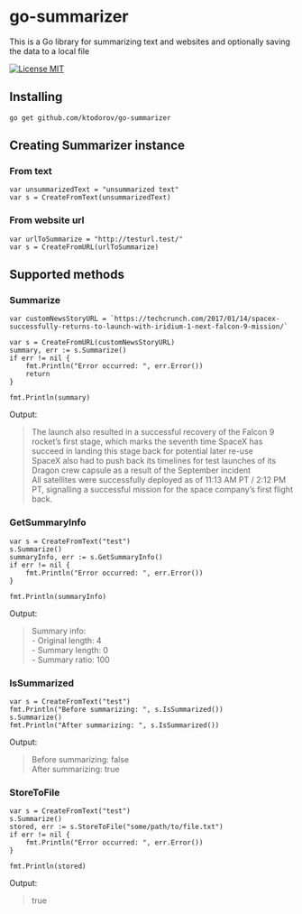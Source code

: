 # go-summarizer
This is a Go library for summarizing text and websites and optionally saving the data to a local file

[![License MIT](https://img.shields.io/npm/l/express.svg)](http://opensource.org/licenses/MIT)

## Installing
    go get github.com/ktodorov/go-summarizer

## Creating Summarizer instance

### From text
    var unsummarizedText = "unsummarized text"
	var s = CreateFromText(unsummarizedText)

### From website url
    var urlToSummarize = "http://testurl.test/"
	var s = CreateFromURL(urlToSummarize)

## Supported methods
### Summarize
    var customNewsStoryURL = `https://techcrunch.com/2017/01/14/spacex-successfully-returns-to-launch-with-iridium-1-next-falcon-9-mission/`
	
    var s = CreateFromURL(customNewsStoryURL)
	summary, err := s.Summarize()
	if err != nil {
		fmt.Println("Error occurred: ", err.Error())
        return
	}

	fmt.Println(summary)

Output:
>The launch also resulted in a successful recovery of the Falcon 9 rocket’s first stage, which marks the seventh time SpaceX has succeed in landing this stage back for potential later re-use<br/>
>SpaceX also had to push back its timelines for test launches of its Dragon crew capsule as a result of the September incident<br/>
>All satellites were successfully deployed as of 11:13 AM PT / 2:12 PM PT, signalling a successful mission for the space company’s first flight back.<br/>

### GetSummaryInfo
    var s = CreateFromText("test")
	s.Summarize()
	summaryInfo, err := s.GetSummaryInfo()
	if err != nil {
		fmt.Println("Error occurred: ", err.Error())
	}

	fmt.Println(summaryInfo)

Output:
>Summary info:<br/>
> \- Original length: 4<br/>
> \- Summary length:  0<br/>
> \- Summary ratio:   100<br/>

### IsSummarized
    var s = CreateFromText("test")
	fmt.Println("Before summarizing: ", s.IsSummarized())
	s.Summarize()
	fmt.Println("After summarizing: ", s.IsSummarized())

Output:
> Before summarizing: false<br/>
> After summarizing: true<br/>

### StoreToFile
    var s = CreateFromText("test")
	s.Summarize()
	stored, err := s.StoreToFile("some/path/to/file.txt")
	if err != nil {
		fmt.Println("Error occurred: ", err.Error())
	}

	fmt.Println(stored)

Output:
> true